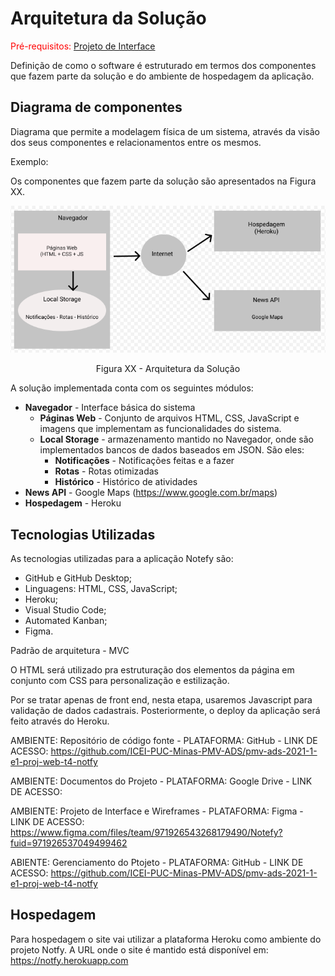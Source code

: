 # Arquitetura da Solução

<span style="color:red">Pré-requisitos: <a href="3-Projeto de Interface.md"> Projeto de Interface</a></span>

Definição de como o software é estruturado em termos dos componentes que fazem parte da solução e do ambiente de hospedagem da aplicação.

## Diagrama de componentes

Diagrama que permite a modelagem física de um sistema, através da visão dos seus componentes e relacionamentos entre os mesmos.

Exemplo: 

Os componentes que fazem parte da solução são apresentados na Figura XX.

![Diagrama de Componentes](img/componentes.png)
<center>Figura XX - Arquitetura da Solução</center>

A solução implementada conta com os seguintes módulos:
- **Navegador** - Interface básica do sistema  
  - **Páginas Web** - Conjunto de arquivos HTML, CSS, JavaScript e imagens que implementam as funcionalidades do sistema.
   - **Local Storage** - armazenamento mantido no Navegador, onde são implementados bancos de dados baseados em JSON. São eles: 
     - **Notificações** - Notificações feitas e a fazer 
     - **Rotas** - Rotas otimizadas
     - **Histórico** - Histórico de atividades
 - **News API** - Google Maps (https://www.google.com.br/maps)
 - **Hospedagem** - Heroku
 

## Tecnologias Utilizadas

As tecnologias utilizadas para a aplicação Notefy são:
- GitHub e GitHub Desktop;
- Linguagens: HTML, CSS, JavaScript;
- Heroku;
- Visual Studio Code;
- Automated Kanban;
- Figma.

Padrão de arquitetura  - MVC


O HTML será utilizado pra estruturação dos elementos da página em conjunto com CSS para personalização e estilização.

Por se tratar apenas de front end, nesta etapa, usaremos Javascript para validação de dados cadastrais. Posteriormente, o deploy da aplicação será feito através do Heroku.

AMBIENTE: Repositório de código fonte - PLATAFORMA: GitHub - LINK DE ACESSO: https://github.com/ICEI-PUC-Minas-PMV-ADS/pmv-ads-2021-1-e1-proj-web-t4-notfy

AMBIENTE: Documentos do Projeto - PLATAFORMA: Google Drive - LINK DE ACESSO:

AMBIENTE: Projeto de Interface e Wireframes - PLATAFORMA: Figma - LINK DE ACESSO: https://www.figma.com/files/team/971926543268179490/Notefy?fuid=971926537049499462

ABIENTE: Gerenciamento do Ptojeto - PLATAFORMA: GitHub - LINK DE ACESSO: https://github.com/ICEI-PUC-Minas-PMV-ADS/pmv-ads-2021-1-e1-proj-web-t4-notfy



## Hospedagem

Para hospedagem o site vai utilizar a plataforma Heroku como ambiente do projeto Notfy. A URL onde o site é mantido está disponível em: https://notfy.herokuapp.com
